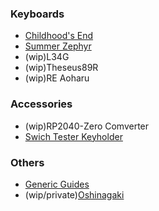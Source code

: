 ### Keyboards
- [Childhood's End](https://github.com/Cheena-gb/Childhood-s-End)
- [Summer Zephyr](https://github.com/Cheena-gb/Summer-Zephyr)
- (wip)L34G
- (wip)Theseus89R
- (wip)RE Aoharu

### Accessories
- (wip)RP2040-Zero Comverter
- [Swich Tester Keyholder](https://github.com/Cheena-gb/Switch-Tester-Keyholder/tree/main)

### Others
- [Generic Guides](https://github.com/Cheena-gb/generic-guides)
- (wip/private)[Oshinagaki](https://github.com/Cheena-gb/oshinagaki)
